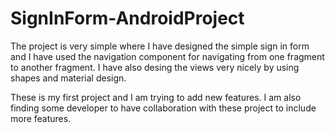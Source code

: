 # SignInForm-AndroidProject
The project is very simple where I have designed the simple sign in form and I have used the navigation component for navigating from one fragment to another fragment. I have also desing the views very nicely by using shapes and material design.

These is my first project and I am trying to add new features. I am also finding some developer to have collaboration with these project to include more features.
